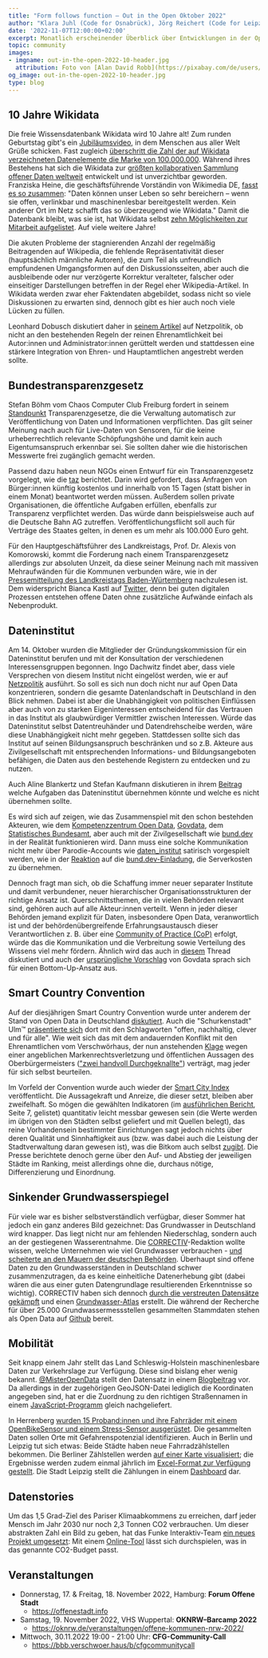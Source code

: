 ```yaml
---
title: "Form follows function – Out in the Open Oktober 2022"
author: "Klara Juhl (Code for Osnabrück), Jörg Reichert (Code for Leipzig)"
date: '2022-11-07T12:00:00+02:00'
excerpt: Monatlich erscheinender Überblick über Entwicklungen in der Open Data und Civic Tech Szene
topic: community
images:
- imgname: out-in-the-open-2022-10-header.jpg
  attribution: Foto von [Alan David Robb](https://pixabay.com/de/users/alandavidrobb-1467112/) auf [pixabay.com](https://pixabay.com/de/photos/offen-unterzeichnen-strand-rustikal-966315/)
og_image: out-in-the-open-2022-10-header.jpg
type: blog
---
```


## 10 Jahre Wikidata
Die freie Wissensdatenbank Wikidata wird 10 Jahre alt! Zum runden Geburtstag gibt's ein [Jubiläumsvideo](https://www.youtube.com/watch?v=oQOUMJQY-GM), in dem Menschen aus aller Welt Grüße schicken. Fast zugleich [überschritt die Zahl der auf Wikidata verzeichneten Datenelemente die Marke von 100.000.000](https://twitter.com/EvoMRI/status/1582698797494595584). Während ihres Bestehens hat sich die Wikidata zur [größten kollaborativen Sammlung offener Daten weltweit](https://twitter.com/WikimediaDE/status/1585695370847322127) entwickelt und ist unverzichtbar geworden. Franziska Heine, die geschäftsführende Vorständin von Wikimedia DE, [fasst es so zusammen](https://twitter.com/WikimediaDE/status/1586327000423211008): "Daten können unser Leben so sehr bereichern – wenn sie offen, verlinkbar und maschinenlesbar bereitgestellt werden. Kein anderer Ort im Netz schafft das so überzeugend wie Wikidata." Damit die Datenbank bleibt, was sie ist, hat Wikidata selbst [zehn Möglichkeiten zur Mitarbeit aufgelistet](https://twitter.com/wikidata/status/1584123183250096129). Auf viele weitere Jahre!

Die akuten Probleme der stagnierenden Anzahl der regelmäßig Beitragenden auf Wikipedia, die fehlende Repräsentativität dieser (hauptsächlich männliche Autoren), die zum Teil als unfreundlich empfundenen Umgangsformen auf den Diskussionsseiten, aber auch die ausbleibende oder nur verzögerte Korrektur veralteter, falscher oder einseitiger Darstellungen betreffen in der Regel eher Wikipedia-Artikel. In Wikidata werden zwar eher Faktendaten abgebildet, sodass nicht so viele Diskussionen zu erwarten sind, dennoch gibt es hier auch noch viele Lücken zu füllen. 

Leonhard Dobusch diskutiert daher in [seinem Artikel](https://netzpolitik.org/2022/wikipedia-neue-features-werden-probleme-nicht-loesen/) auf Netzpolitik, ob nicht an den bestehenden Regeln der reinen Ehrenamtlichkeit bei Autor:innen und Administrator:innen gerüttelt werden und stattdessen eine stärkere Integration von Ehren- und Hauptamtlichen angestrebt werden sollte. 

## Bundestransparenzgesetz
Stefan Böhm vom Chaos Computer Club Freiburg fordert in seinem [Standpunkt](https://background.tagesspiegel.de/smart-city/die-verwaltung-muss-transparenz-vorleben) Transparenzgesetze, die die Verwaltung automatisch zur Veröffentlichung von Daten und Informationen verpflichten. Das gilt seiner Meinung nach auch für Live-Daten von Sensoren, für die keine urheberrechtlich relevante Schöpfungshöhe und damit kein auch Eigentumsanspruch erkennbar sei. Sie sollten daher wie die historischen Messwerte frei zugänglich gemacht werden.

Passend dazu haben neun NGOs einen Entwurf für ein Transparenzgesetz vorgelegt, wie die [taz](https://taz.de/Entwurf-fuer-Transparenzgesetz/!5885870/) berichtet. Darin wird gefordert, dass Anfragen von Bürger:innen künftig kostenlos und innerhalb von 15 Tagen (statt bisher in einem Monat) beantwortet werden müssen. Außerdem sollen private Organisationen, die öffentliche Aufgaben erfüllen, ebenfalls zur Transparenz verpflichtet werden. Das würde dann beispielsweise auch auf die Deutsche Bahn AG zutreffen. Veröffentlichungsflicht soll auch für Verträge des Staates gelten, in denen es um mehr als 100.000 Euro geht.

Für den Hauptgeschäftsführer des Landkreistags, Prof. Dr. Alexis von Komorowski, kommt die Forderung nach einem Transparenzgesetz allerdings zur absoluten Unzeit, da diese seiner Meinung nach mit massiven Mehraufwänden für die Kommunen verbunden wäre, wie in der [Pressemitteilung des Landkreistags Baden-Würtemberg](https://www.landkreistag-bw.de/presse/forderung-nach-transparenzgesetz-kommt-zur-absoluten-unzeit) nachzulesen ist. Dem widerspricht Bianca Kastl auf [Twitter](https://twitter.com/bkastl/status/1578405473585438720), denn bei guten digitalen Prozessen entstehen offene Daten ohne zusätzliche Aufwände einfach als Nebenprodukt.

## Dateninstitut
Am 14. Oktober wurden die Mitglieder der Gründungskommission für ein Dateninstitut berufen und mit der Konsultation der verschiedenen Interessensgruppen begonnen. Ingo Dachwitz findet aber, dass viele Versprechen von diesem Institut nicht eingelöst werden, wie er auf [Netzpolitik](https://netzpolitik.org/2022/neues-dateninstitut-eine-lange-liste-uneingeloester-versprechen/) ausführt. So soll es sich nun doch nicht nur auf Open Data konzentrieren, sondern die gesamte Datenlandschaft in Deutschland in den Blick nehmen. Dabei ist aber die Unabhängigkeit von politischen Einflüssen aber auch von zu starken Eigeninteressen entscheidend für das Vertrauen in das Institut als glaubwürdiger Vermittler zwischen Interessen. Würde das Dateninstitut selbst Datentreuhänder und Datendrehscheibe werden, wäre diese Unabhängigkeit nicht mehr gegeben. Stattdessen sollte sich das Institut auf seinen Bildungsanspruch beschränken und so z.B. Akteure aus Zivilgesellschaft mit entsprechenden Informations- und Bildungsangeboten befähigen, die Daten aus den bestehende Registern zu entdecken und zu nutzen.

Auch Aline Blankertz und Stefan Kaufmann diskutieren in ihrem [Beitrag](https://blog.wikimedia.de/2022/10/20/wie-ein-dateninstitut-den-zugang-zu-wissen-starken-kann/) welche Aufgaben das Dateninstitut übernehmen könnte und welche es nicht übernehmen sollte.

Es wird sich auf zeigen, wie das Zusammenspiel mit den schon bestehden Akteuren, wie dem [Kompetenzzentrum Open Data](https://opendata.bund.de/), [Govdata](https://www.govdata.de), dem [Statistisches Bundesamt](https://www.destatis.de/), aber auch mit der Zivilgesellschaft wie [bund.dev](https://bund.dev/) in der Realität funktionieren wird. Dann muss eine solche Kommunikation nicht mehr über Parodie-Accounts wie [daten_institut](https://twitter.com/daten_institut/) satirisch vorgespielt werden, wie in der [Reaktion](https://twitter.com/daten_institut/status/1584625070726840322) auf die [bund.dev-Einladung](https://twitter.com/bund_dev/status/1584589378235830272), die Serverkosten zu übernehmen.

Dennoch fragt man sich, ob die Schaffung immer neuer separater Institute und damit verbundener, neuer hierarchischer Organisationsstrukturen der richtige Ansatz ist. Querschnittsthemen, die in vielen Behörden relevant sind, gehören auch auf alle Akteur:innen verteilt. Wenn in jeder dieser Behörden jemand explizit für Daten, insbesondere Open Data, veranwortlich ist und der behördenübergreifende Erfahrungsaustausch dieser Verantwortlichen z. B. über eine [Community of Practice (CoP)](https://de.wikipedia.org/wiki/Community_of_Practice) erfolgt, würde das die Kommunikation und die Verbreitung sowie Verteilung des Wissens viel mehr fördern. Ähnlich wird das auch in [diesem](https://twitter.com/bkastl/status/1580813275297550336) Thread diskutiert und auch der [ursprüngliche Vorschlag](https://github.com/Dateninstitut-de/Pitchpaper/blob/main/220531%20Vorschlag%20zum%20Aufbau%20eines%20Dateninstitutes%20für%20Deutschland_V6_korr%202022-06-08%20final.pdf) von Govdata sprach sich für einen Bottom-Up-Ansatz aus.

## Smart Country Convention
Auf der diesjährigen Smart Country Convention wurde unter anderem der Stand von Open Data in Deutschland [diskutiert](https://www.youtube.com/watch?v=9GRDcw9V_Dc). Auch die "Schurkenstadt" Ulm&trade; [präsentierte sich](https://twitter.com/SmartCountryCon/status/1582308262770139136) dort mit den Schlagworten "offen, nachhaltig, clever und für alle". Wie weit sich das mit dem andauernden Konflikt mit den Ehrenamtlichen vom Verschwörhaus, der nun anstehenden [Klage](https://twitter.com/verschwoerhaus/status/1582673466766999552) wegen einer angeblichen Markenrechtsverletzung und öffentlichen Aussagen des Oberbürgermeisters (["zwei handvoll Durchgeknallte"](https://www.swp.de/lokales/ulm/verschwoerhaus-ulm-_zwei-handvoll-durchgeknallte_-ob-czisch-wettert-gegen-ehrenamtliche-67261239.html)) verträgt, mag jeder für sich selbst beurteilen.

Im Vorfeld der Convention wurde auch wieder der [Smart City Index](https://www.smartcountry.berlin/de/konzept/news/artikel/deutschlands-smarteste-st%C3%A4dte-hamburg-baut-vorsprung-aus-verfolger-r%C3%BCcken-enger-zusammen.html) veröffentlicht. Die Aussagekraft und Anreize, die dieser setzt, bleiben aber zweifelhaft. So mögen die gewählten Indikatoren (im [ausführlichen Bericht](https://www.bitkom.org/sites/main/files/2022-09/Ausfuehrliche-Ergebnisse-SmartCityIndex-2022.pdf), Seite 7, gelistet) quantitativ leicht messbar gewesen sein (die Werte werden im übrigen von den Städten selbst geliefert und mit Quellen belegt), das reine Vorhandensein bestimmter Einrichtungen sagt jedoch nichts über deren Qualität und Sinnhaftigkeit aus (bzw. was dabei auch die Leistung der Stadtverwaltung daran gewesen ist), was die Bitkom auch selbst [zugibt](https://www1.wdr.de/nachrichten/smart-city-index-wie-smart-sind-unsere-staedte-100.html). Die Presse berichtete denoch gerne über den Auf- und Abstieg der jeweiligen Städte im Ranking, meist allerdings ohne die, durchaus nötige, Differenzierung und Einordnung.   

## Sinkender Grundwasserspiegel
Für viele war es bisher selbstverständlich verfügbar, dieser Sommer hat jedoch ein ganz anderes Bild gezeichnet: Das Grundwasser in Deutschland wird knapper. Das liegt nicht nur am fehlenden Niederschlag, sondern auch an der gestiegenen Wasserentnahme. Die [CORRECTIV](https://correctiv.org/)-Redaktion wollte wissen, welche Unternehmen wie viel Grundwasser verbrauchen - [und scheiterte an den Mauern der deutschen Behörden](https://twitter.com/GesaSteeger/status/1578267166608134144). Überhaupt sind offene Daten zu den Grundwasserständen in Deutschland schwer zusammenzutragen, da es keine einheitliche Datenerhebung gibt (dabei wären die aus einer guten Datengrundlage resultierenden Erkenntnisse so wichtig). CORRECTIV haben sich dennoch [durch die verstreuten Datensätze gekämpft](https://twitter.com/justus_vdaniels/status/1585152041206153216) und einen [Grundwasser-Atlas](https://correctiv.org/aktuelles/kampf-um-wasser/2022/10/25/klimawandel-grundwasser-in-deutschland-sinkt/?bbox=-2.3997490347254598%2C45.252157090916%2C23.69974903472678%2C55.83925064412196&zoom=4.636830479283513#tool) erstellt. Die während der Recherche für über 25.000 Grundwassermessstellen gesammelten Stammdaten stehen als Open Data auf [Github](https://github.com/correctiv/grundwasser-data) bereit.

## Mobilität
Seit knapp einem Jahr stellt das Land Schleswig-Holstein maschinenlesbare Daten zur Verkehrslage zur Verfügung. Diese sind bislang eher wenig bekannt. [@MisterOpenData](https://twitter.com/MisterOpenData) stellt den Datensatz in einem [Blogbeitrag](https://open-north.de/blog/2022-10-15_verkehrslage/) vor. Da allerdings in der zugehörigen GeoJSON-Datei lediglich die Koordinaten angegeben sind, hat er die Zuordnung zu den richtigen Straßennamen in einem [JavaScript-Programm](https://open-north.de/blog/2022-10-15_verkehrslage/strassen-sh.js) gleich nachgeliefert.

In Herrenberg [wurden 15 Proband:innen und ihre Fahrräder mit einem OpenBikeSensor und einem Stress-Sensor ausgerüstet](https://twitter.com/HLRS_HPC/status/1585154038953234432). Die gesammelten Daten sollen Orte mit Gefahrenspotenzial identifizieren. Auch in Berlin und Leipzig tut sich etwas: Beide Städte haben neue Fahrradzählstellen bekommen. Die Berliner Zählstellen werden [auf einer Karte visualisiert](https://data.eco-counter.com/ParcPublic/?id=4728#); die Ergebnisse werden zudem einmal jährlich im [Excel-Format zur Verfügung gestellt](https://www.berlin.de/sen/uvk/verkehr/verkehrsplanung/radverkehr/weitere-radinfrastruktur/zaehlstellen-und-fahrradbarometer/). Die Stadt Leipzig stellt die Zählungen in einem [Dashboard](https://geoportal.leipzig.de/arcgis/apps/experiencebuilder/experience/?id=4fd2c688fa754d55903dcb8acf9dafa7&page=page_0) dar.

## Datenstories
Um das 1,5 Grad-Ziel des Pariser Klimaabkommens zu erreichen, darf jeder Mensch im Jahr 2030 nur noch 2,3 Tonnen CO2 verbrauchen. Um dieser abstrakten Zahl ein Bild zu geben, hat das Funke Interaktiv-Team [ein neues Projekt umgesetzt](https://twitter.com/funkeinteraktiv/status/1582966962648678400): Mit einem [Online-Tool](https://interaktiv.morgenpost.de/co2-budget-pro-kopf-testen-klimawandel/) lässt sich durchspielen, was in das genannte CO2-Budget passt. 

## Veranstaltungen
 * Donnerstag, 17. & Freitag, 18. November 2022, Hamburg: **Forum Offene Stadt**
   * https://offenestadt.info
 * Samstag, 19. November 2022, VHS Wuppertal: **OKNRW–Barcamp 2022**
   * https://oknrw.de/veranstaltungen/offene-kommunen-nrw-2022/ 
 * Mittwoch, 30.11.2022 19:00 - 21:00 Uhr: **CFG-Community-Call**
   * https://bbb.verschwoer.haus/b/cfgcommunitycall
